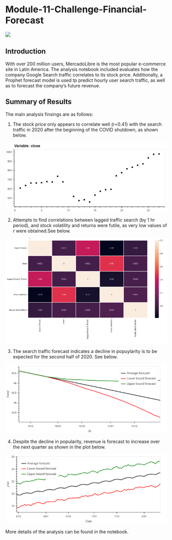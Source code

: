 # Module-11-Challenge-Financial-Forecast
![](https://assets.entrepreneur.com/content/3x2/2000/20150423221011-forecast-prediction-crystal-ball.jpeg)

## Introduction
With over 200 million users, MercadoLibre is the most popular e-commerce site in Latin America. The analysis notebook included evaluates how the company Google Search traffic correlates to its stock price. Additionally, a Prophet forecast model is used tp predict hourly user search traffic, as well as to forecast the company’s future revenue.

## Summary of Results
The main analysis finsings are as follows:
1. The stock price only appears to correlate well (r=0.41) with the search traffic in 2020 after the beginning of the COVID shutdown, as shown below. 

![](Images/may_correlation.png)

2. Attempts to find correlations between lagged traffic search (by 1 hr period), and stock volatility and returns were futile, as very low values of r were obtained.See below.

![](Images/correlation_stock_search.png)

3. The search traffic forecast indicates a decline in popuylarity is to be expected for the second half of 2020. See below.

![](Images/search_forecast.png)

4. Despite the decline in popularity, revenue is forecast to increase over the next quarter as shown in the plot below.

![](Images/revenue.png)

More details of the analysis can be found in the notebook.